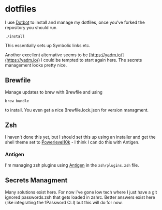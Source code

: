 # dotfiles
I use [Dotbot](https://github.com/anishathalye/dotbot) to install and manage my dotfiles, once you've forked the repository you should run. 
```
./install
```
This essentially sets up Symbolic links etc.  

Another excellent alternative seems to be [https://yadm.io/](https://yadm.io/) I could be tempted to start again here. The secrets management looks pretty nice.

## Brewfile
Manage updates to brew with Brewfile and using 
```
brew bundle
```
to install. You even get a nice Brewfile.lock.json for version managment.

## Zsh
I haven't done this yet, but I should set this up using an installer and get the shell theme set to [Powerlevel10k](https://github.com/romkatv/powerlevel10k) - I think I can do this with Antigen.

### Antigen 
I'm managing zsh plugins using [Antigen](https://github.com/zsh-users/antigen) in the `zsh/plugins.zsh` file.

## Secrets Managment
Many solutions exist here. For now I've gone low tech where I just have a git ignored passwords.zsh that gets loaded in zshrc. Better answers exist here (like integrating the 1Password CLI) but this will do for now. 